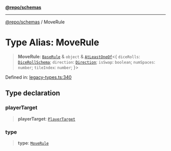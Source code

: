 [**@repo/schemas**](../README.md)

***

[@repo/schemas](../README.md) / MoveRule

# Type Alias: MoveRule

> **MoveRule**: [`BaseRule`](BaseRule.md) & `object` & [`AtLeastOneOf`](AtLeastOneOf.md)\<\{ `diceRolls`: [`DiceRollSchema`](../interfaces/DiceRollSchema.md); `direction`: [`Direction`](../enumerations/Direction.md); `isSwap`: `boolean`; `numSpaces`: `number`; `tileIndex`: `number`; \}\>

Defined in: [legacy-types.ts:340](https://github.com/alexqguo/drinking-board-game-v3/blob/afd6bac85649b603b1a3817542e5f085a462e4f0/packages/schemas/src/legacy-types.ts#L340)

## Type declaration

### playerTarget

> **playerTarget**: [`PlayerTarget`](PlayerTarget.md)

### type

> **type**: [`MoveRule`](../enumerations/RuleType.md#moverule)
